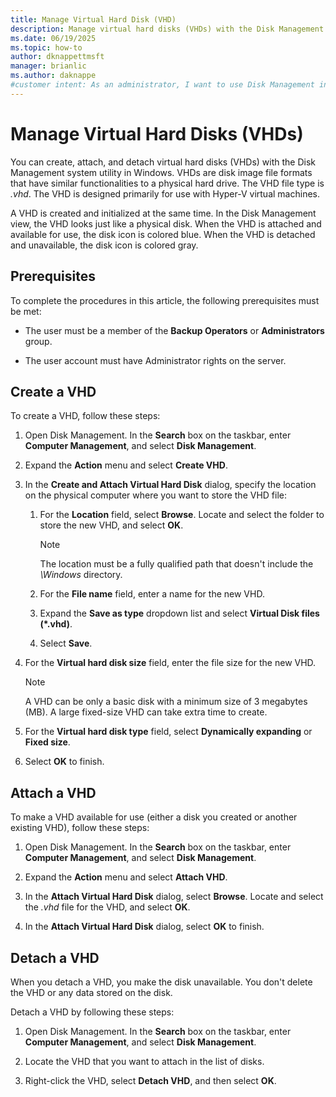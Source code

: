 ```yaml
---
title: Manage Virtual Hard Disk (VHD)
description: Manage virtual hard disks (VHDs) with the Disk Management utility in Windows, where you can view, create, attach, and detach a VHD in a computer.
ms.date: 06/19/2025
ms.topic: how-to
author: dknappettmsft
manager: brianlic
ms.author: daknappe
#customer intent: As an administrator, I want to use Disk Management in Windows to manage VHDs, so I can create, view, attach, and detach VHDs.
---
```


# Manage Virtual Hard Disks (VHDs)

You can create, attach, and detach virtual hard disks (VHDs) with the Disk Management system utility in Windows. VHDs are disk image file formats that have similar functionalities to a physical hard drive. The VHD file type is _.vhd_. The VHD is designed primarily for use with Hyper-V virtual machines.

A VHD is created and initialized at the same time. In the Disk Management view, the VHD looks just like a physical disk. When the VHD is attached and available for use, the disk icon is colored blue. When the VHD is detached and unavailable, the disk icon is colored gray.

## Prerequisites

To complete the procedures in this article, the following prerequisites must be met:

- The user must be a member of the **Backup Operators** or **Administrators** group.

- The user account must have Administrator rights on the server.

## Create a VHD

To create a VHD, follow these steps:

1. Open Disk Management. In the **Search** box on the taskbar, enter **Computer Management**, and select **Disk Management**.

1. Expand the **Action** menu and select **Create VHD**.

1. In the **Create and Attach Virtual Hard Disk** dialog, specify the location on the physical computer where you want to store the VHD file:

   1. For the **Location** field, select **Browse**. Locate and select the folder to store the new VHD, and select **OK**.

      > [!NOTE]
      > The location must be a fully qualified path that doesn't include the _\Windows_ directory.

   1. For the **File name** field, enter a name for the new VHD.

   1. Expand the **Save as type** dropdown list and select **Virtual Disk files (*.vhd)**.

   1. Select **Save**.

1. For the **Virtual hard disk size** field, enter the file size for the new VHD.

   > [!NOTE]
   > A VHD can be only a basic disk with a minimum size of 3 megabytes (MB). A large fixed-size VHD can take extra time to create.

1. For the **Virtual hard disk type** field, select **Dynamically expanding** or **Fixed size**.

1. Select **OK** to finish.

## Attach a VHD

To make a VHD available for use (either a disk you created or another existing VHD), follow these steps:

1. Open Disk Management. In the **Search** box on the taskbar, enter **Computer Management**, and select **Disk Management**.

1. Expand the **Action** menu and select **Attach VHD**.

1. In the **Attach Virtual Hard Disk** dialog, select **Browse**. Locate and select the _.vhd_ file for the VHD, and select **OK**.

1. In the **Attach Virtual Hard Disk** dialog, select **OK** to finish.

## Detach a VHD

When you detach a VHD, you make the disk unavailable. You don't delete the VHD or any data stored on the disk.

Detach a VHD by following these steps:

1. Open Disk Management. In the **Search** box on the taskbar, enter **Computer Management**, and select **Disk Management**.

1. Locate the VHD that you want to attach in the list of disks.

1. Right-click the VHD, select **Detach VHD**, and then select **OK**.